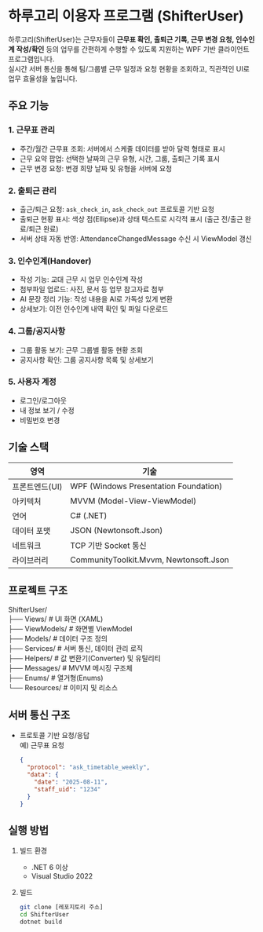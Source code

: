 # 하루고리 이용자 프로그램 (ShifterUser)

하루고리(ShifterUser)는 근무자들이 **근무표 확인, 출퇴근 기록, 근무 변경 요청, 인수인계 작성/확인** 등의 업무를 간편하게 수행할 수 있도록 지원하는 WPF 기반 클라이언트 프로그램입니다.  
실시간 서버 통신을 통해 팀/그룹별 근무 일정과 요청 현황을 조회하고, 직관적인 UI로 업무 효율성을 높입니다.

## 주요 기능

### 1. 근무표 관리
- 주간/월간 근무표 조회: 서버에서 스케줄 데이터를 받아 달력 형태로 표시
- 근무 요약 팝업: 선택한 날짜의 근무 유형, 시간, 그룹, 출퇴근 기록 표시
- 근무 변경 요청: 변경 희망 날짜 및 유형을 서버에 요청

### 2. 출퇴근 관리
- 출근/퇴근 요청: `ask_check_in`, `ask_check_out` 프로토콜 기반 요청
- 출퇴근 현황 표시: 색상 점(Ellipse)과 상태 텍스트로 시각적 표시 (출근 전/출근 완료/퇴근 완료)
- 서버 상태 자동 반영: AttendanceChangedMessage 수신 시 ViewModel 갱신

### 3. 인수인계(Handover)
- 작성 기능: 교대 근무 시 업무 인수인계 작성
- 첨부파일 업로드: 사진, 문서 등 업무 참고자료 첨부
- AI 문장 정리 기능: 작성 내용을 AI로 가독성 있게 변환
- 상세보기: 이전 인수인계 내역 확인 및 파일 다운로드

### 4. 그룹/공지사항
- 그룹 활동 보기: 근무 그룹별 활동 현황 조회
- 공지사항 확인: 그룹 공지사항 목록 및 상세보기

### 5. 사용자 계정
- 로그인/로그아웃
- 내 정보 보기 / 수정
- 비밀번호 변경

## 기술 스택

| 영역        | 기술 |
|-------------|------|
| 프론트엔드(UI) | WPF (Windows Presentation Foundation) |
| 아키텍처     | MVVM (Model-View-ViewModel) |
| 언어         | C# (.NET) |
| 데이터 포맷  | JSON (Newtonsoft.Json) |
| 네트워크     | TCP 기반 Socket 통신 |
| 라이브러리   | CommunityToolkit.Mvvm, Newtonsoft.Json |

## 프로젝트 구조

ShifterUser/  
├── Views/             # UI 화면 (XAML)  
├── ViewModels/        # 화면별 ViewModel  
├── Models/            # 데이터 구조 정의  
├── Services/          # 서버 통신, 데이터 관리 로직  
├── Helpers/           # 값 변환기(Converter) 및 유틸리티  
├── Messages/          # MVVM 메시징 구조체  
├── Enums/             # 열거형(Enums)  
└── Resources/         # 이미지 및 리소스  

## 서버 통신 구조

- 프로토콜 기반 요청/응답  
  예) 근무표 요청
  ```json
  {
    "protocol": "ask_timetable_weekly",
    "data": {
      "date": "2025-08-11",
      "staff_uid": "1234"
    }
  }

 ## 실행 방법

1. 빌드 환경
   - .NET 6 이상
   - Visual Studio 2022

2. 빌드
   ```bash
   git clone [레포지토리 주소]
   cd ShifterUser
   dotnet build
